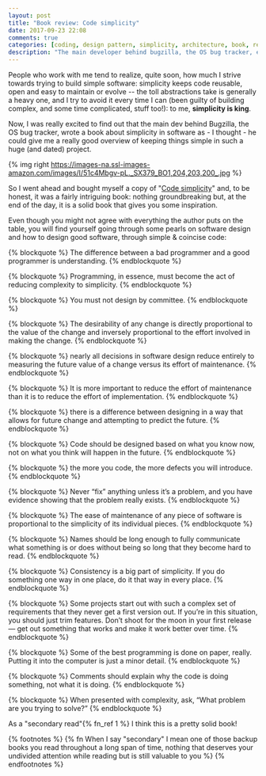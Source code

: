 ```yaml
---
layout: post
title: "Book review: Code simplicity"
date: 2017-09-23 22:08
comments: true
categories: [coding, design pattern, simplicity, architecture, book, review]
description: "The main developer behind bugzilla, the OS bug tracker, explains you how to keep architectures & code simple."
---
```


People who work with me tend to realize, quite soon, how much I
strive towards trying to build simple software: simplicity keeps
code reusable, open and easy to maintain or evolve -- the toll
abstractions take is generally a heavy one, and I try to avoid it
every time I can (been guilty of building complex, and some time complicated,
stuff too!): to me, **simplicity is king**.

Now, I was really excited to find out that the main dev behind
Bugzilla, the OS bug tracker, wrote a book about simplicity in software
as - I thought - he could give me a really good overview of keeping
things simple in such a huge (and dated) project.

<!-- more -->

{% img right https://images-na.ssl-images-amazon.com/images/I/51c4Mbgv-pL._SX379_BO1,204,203,200_.jpg %}

So I went ahead and bought myself a copy of "[Code simplicity](https://www.amazon.com/Code-Simplicity-Fundamentals-Max-Kanat-Alexander-ebook/dp/B007NZU848)" and,
to be honest, it was a fairly intriguing book: nothing groundbreaking
but, at the end of the day, it is a solid book that gives you some
inspiration.

Even though you might not agree with everything the author puts on the
table, you will find yourself going through some pearls on software design
and how to design good software, through simple & coincise code:

{% blockquote %}
The difference between a bad programmer and a good programmer is understanding.
{% endblockquote %}

{% blockquote %}
Programming, in essence, must become the act of reducing complexity to simplicity.
{% endblockquote %}

{% blockquote %}
You must not design by committee.
{% endblockquote %}

{% blockquote %}
The desirability of any change is directly proportional to the value of the change and inversely proportional to the effort involved in making the change.
{% endblockquote %}

{% blockquote %}
nearly all decisions in software design reduce entirely to measuring the future value of a change versus its effort of maintenance.
{% endblockquote %}

{% blockquote %}
It is more important to reduce the effort of maintenance than it is to reduce the effort of implementation.
{% endblockquote %}

{% blockquote %}
there is a difference between designing in a way that allows for future change and attempting to predict the future.
{% endblockquote %}

{% blockquote %}
Code should be designed based on what you know now, not on what you think will happen in the future.
{% endblockquote %}

{% blockquote %}
the more you code, the more defects you will introduce.
{% endblockquote %}

{% blockquote %}
Never “fix” anything unless it’s a problem, and you have evidence showing that the problem really exists.
{% endblockquote %}

{% blockquote %}
The ease of maintenance of any piece of software is proportional to the simplicity of its individual pieces.
{% endblockquote %}

{% blockquote %}
Names should be long enough to fully communicate what something is or does without being so long that they become hard to read.
{% endblockquote %}

{% blockquote %}
Consistency is a big part of simplicity. If you do something one way in one place, do it that way in every place.
{% endblockquote %}

{% blockquote %}
Some projects start out with such a complex set of requirements that they never get a first version out. If you’re in this situation, you should just trim features. Don’t shoot for the moon in your first release — get out something that works and make it work better over time.
{% endblockquote %}

{% blockquote %}
Some of the best programming is done on paper, really. Putting it into the computer is just a minor detail.
{% endblockquote %}

{% blockquote %}
Comments should explain why the code is doing something, not what it is doing.
{% endblockquote %}

{% blockquote %}
When presented with complexity, ask, “What problem are you trying to solve?”
{% endblockquote %}

As a "secondary read"{% fn_ref 1 %} I think this is a pretty solid book!

{% footnotes %}
  {% fn When I say "secondary" I mean one of those backup books you read throughout a long span of time, nothing that deserves your undivided attention while reading but is still valuable to you %}
{% endfootnotes %}